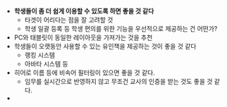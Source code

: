 - **학생들이 좀 더 쉽게 이용할 수 있도록 하면 좋을 것 같다**
	- 타겟이 어리다는 점을 잘 고려할 것
	- 학생 일괄 등록 등 학생 편의를 위한 기능을 우선적으로 제공하는 건 어떤가?
- PC와 태블릿이 동일한 레이아웃을 가져가는 것을 추천
- 학생들이 오랫동안 사용할 수 있는 유인책을 제공하는 것이 좋을 것 같다
	- 랭킹 시스템
	- 아바타 시스템 등
- 히어로 이름 등에 비속어 필터링이 있으면 좋을 것 같다.
	- 임무를 실시간으로 반영하지 않고 무조건 교사의 인증을 받는 것도 좋을 것 같다.
- 